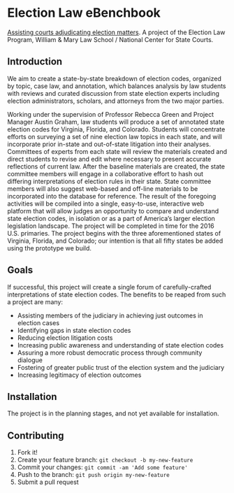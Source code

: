 # Election Law eBenchbook

[Assisting courts adjudicating election matters](https://www.wm.edu/news/stories/2015/election-law-program-launches-ebenchbook-project.php). A project of the Election Law Program, William & Mary Law School / National Center for State Courts.

## Introduction

We aim to create a state-by-state breakdown of election codes, organized by topic, case law, and annotation, which balances analysis by law students with reviews and curated discussion from state election experts including election administrators, scholars, and attorneys from the two major parties.

Working under the supervision of Professor Rebecca Green and Project Manager Austin Graham, law students will produce a set of annotated state election codes for Virginia, Florida, and Colorado. Students will concentrate efforts on surveying a set of nine election law topics in each state, and will incorporate prior in-state and out-of-state litigation into their analyses. Committees of experts from each state will review the materials created and direct students to revise and edit where necessary to present accurate reflections of current law. After the baseline materials are created, the state committee members will engage in a collaborative effort to hash out differing interpretations of election rules in their state. State committee members will also suggest web-based and off-line materials to be incorporated into the database for reference. The result of the foregoing activities will be compiled into a single, easy-to-use, interactive web platform that will allow judges an opportunity to compare and understand state election codes, in isolation or as a part of America’s larger election legislation landscape. The project will be completed in time for the 2016 U.S. primaries. The project begins with the three aforementioned states of Virginia, Florida, and Colorado; our intention is that all fifty states be added using the prototype we build.

## Goals

If successful, this project will create a single forum of carefully-crafted interpretations of state election codes. The benefits to be reaped from such a project are many:

* Assisting members of the judiciary in achieving just outcomes in election cases
* Identifying gaps in state election codes
* Reducing election litigation costs 
* Increasing public awareness and understanding of state election codes 
* Assuring a more robust democratic process through community dialogue
* Fostering of greater public trust of the election system and the judiciary 
* Increasing legitimacy of election outcomes

## Installation

The project is in the planning stages, and not yet available for installation.

## Contributing

1. Fork it!
1. Create your feature branch: `git checkout -b my-new-feature`
1. Commit your changes: `git commit -am 'Add some feature'`
1. Push to the branch: `git push origin my-new-feature`
1. Submit a pull request

